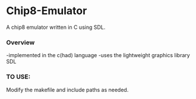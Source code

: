 # Chip8-Emulator
A chip8 emulator written in C using SDL.

### Overview
-implemented in the c(had) language
-uses the lightweight graphics library SDL

### TO USE:
Modify the makefile and include paths as needed.



